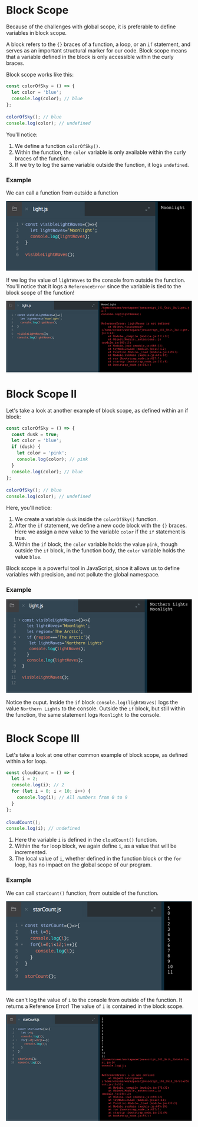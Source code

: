 # Block Scope

Because of the challenges with global scope, it is preferable to define variables in block scope.

A block refers to the `{}` braces of a function, a loop, or an `if` statement, and serves as an important structural marker for our code. Block scope means that a variable defined in the block is only accessible within the curly braces.

Block scope works like this:

```js
const colorOfSky = () => {
  let color = 'blue'; 
  console.log(color); // blue 
};

colorOfSky(); // blue 
console.log(color); // undefined
```
You'll notice:

1. We define a function `colorOfSky()`.
2. Within the function, the `color` variable is only available within the curly braces of the function.
3. If we try to log the same variable outside the function, it logs `undefined`.

### Example

We can call a function from outside a function

![block-scope](..//block-scope.png)

If we log the value of `lightWaves` to the console from outside the function. You'll notice that it logs a `ReferenceError` since the variable is tied to the block scope of the function!

![block-scope-error](..//block-scope-error.png)

# Block Scope II

Let's take a look at another example of block scope, as defined within an if block:

```js
const colorOfSky = () => {
  const dusk = true;
  let color = 'blue'; 
  if (dusk) {
    let color = 'pink';
    console.log(color); // pink
  }
  console.log(color); // blue 
};

colorOfSky(); // blue
console.log(color); // undefined
```
Here, you'll notice:

1. We create a variable `dusk` inside the `colorOfSky()` function.
2. After the `if` statement, we define a new code block with the `{}` braces. Here we assign a new value to the variable `color` if the `if` statement is true.
3. Within the `if` block, the `color` variable holds the value `pink`, though outside the `if` block, in the function body, the `color` variable holds the value `blue`.

Block scope is a powerful tool in JavaScript, since it allows us to define variables with precision, and not pollute the global namespace.

### Example

![block-scope2](..//block-scope2.png)

Notice the ouput. Inside the `if` block `console.log(lightWaves)` logs the value `Northern Lights` to the console. Outside the `if` block, but still within the function, the same statement logs `Moonlight` to the console.

# Block Scope III

Let's take a look at one other common example of block scope, as defined within a for loop.

```js
const cloudCount = () => {
  let i = 2;
  console.log(i); // 2
  for (let i = 0; i < 10; i++) {
    console.log(i); // All numbers from 0 to 9
  }
};

cloudCount();
console.log(i); // undefined
```
1. Here the variable `i` is defined in the `cloudCount()` function.
2. Within the `for` loop block, we again define `i`, as a value that will be incremented.
3. The local value of `i`, whether defined in the function block or the `for` loop, has no impact on the global scope of our program.

### Example

We can call `starCount()` function, from outside of the function.

![block-scope-loop](../block-scope-loop.png)

We can't log the value of `i` to the console from outside of the function. It returns a Reference Error! The value of `i` is contained in the block scope.

![block-scope-error2](../block-scope-error2.png)




